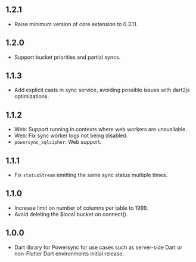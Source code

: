 ## 1.2.1

 - Raise minimum version of core extension to 0.3.11.

## 1.2.0

 - Support bucket priorities and partial syncs.

## 1.1.3

 - Add explicit casts in sync service, avoiding possible issues with dart2js optimizations.

## 1.1.2

 - Web: Support running in contexts where web workers are unavailable.
 - Web: Fix sync worker logs not being disabled.
 - `powersync_sqlcipher`: Web support.

## 1.1.1

- Fix `statusStream` emitting the same sync status multiple times.

## 1.1.0

 - Increase limit on number of columns per table to 1999.
 - Avoid deleting the $local bucket on connect().

## 1.0.0

 - Dart library for Powersync for use cases such as server-side Dart or non-Flutter Dart environments initial release.
